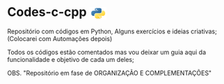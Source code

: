 # Codes-c-cpp <img align="center" alt="Python" height="30" width="40" src="https://raw.githubusercontent.com/devicons/devicon/master/icons/python/python-original.svg">

Repositório com códigos em Python, Alguns exercícios e ideias criativas; (Colocarei com Automações depois)

Todos os códigos estão comentados mas vou deixar um guia aqui da funcionalidade e objetivo de cada um deles;

OBS. "Repositório em fase de ORGANIZAÇÃO E COMPLEMENTAÇÕES"
